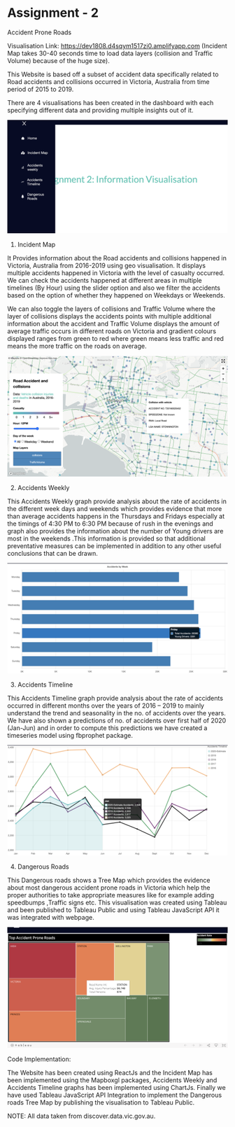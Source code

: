 # Assignment - 2
Accident Prone Roads

Visualisation Link: https://dev1808.d4sqym1517zi0.amplifyapp.com (Incident Map takes 30-40 seconds time to load data layers (collision and Traffic Volume) because of the huge size).

This Website is based off a subset of accident data specifically related to Road accidents and collisions occurred in Victoria, Australia from time period of 2015 to 2019.

There are 4 visualisations has been created in the dashboard with each specifying different data and providing multiple insights out of it.

![alt text](images/Home.png)

1.	Incident Map

It Provides information about the Road accidents and collisions happened in Victoria, Australia from 2016-2019 using geo visualisation. It displays multiple accidents happened in Victoria with the level of casualty occurred. We can check the accidents happened at different areas in multiple timelines (By Hour) using the slider option and also we filter the accidents based on the option of whether they happened on Weekdays or Weekends.

We can also toggle the layers of collisions and Traffic Volume where the layer of collisions displays the accidents points with multiple additional information about the accident and Traffic Volume displays the amount of average traffic occurs in different roads on Victoria and gradient  colours displayed ranges from green to red where green means less traffic and red means the more traffic on the roads on average.

![alt text](images/Incident_map.png)

2.	Accidents Weekly

This Accidents Weekly graph provide  analysis about the rate of accidents in the different week days and weekends which provides evidence that more than average accidents happens in the Thursdays and Fridays especially at the timings of 4:30 PM to 6:30 PM because of rush in the evenings and graph also provides the information about the number of Young drivers are most in the weekends .This information is provided so that additional preventative measures can be implemented in addition to any other useful conclusions that can be drawn.

![alt text](images/accidents_weekly.png)

3.	Accidents Timeline

This Accidents Timeline graph provide analysis about the rate of accidents occurred in different months over the years of 2016 – 2019 to mainly understand the trend and seasonality in the no. of accidents over the years. We have also shown a predictions of no. of accidents over first half of 2020 (Jan-Jun) and in order to compute this predictions we have created a timeseries model using fbprophet package.

![alt text](images/trends.png)

4.	Dangerous Roads

This Dangerous roads shows a Tree Map which provides the evidence about most dangerous accident prone roads in Victoria which help the proper authorities to take appropriate measures like for example adding speedbumps ,Traffic signs etc. This visualisation was created using Tableau and been published to Tableau Public and using Tableau JavaScript API it was integrated with webpage.

![alt text](images/treemap.png)


Code Implementation:

The Website has been created using ReactJs and the Incident Map has been implemented using the Mapboxgl packages, Accidents Weekly and Accidents Timeline graphs has been implemented  using ChartJs. Finally we have used Tableau JavaScript API Integration to implement the Dangerous roads Tree Map by publishing the visualisation to Tableau Public.


NOTE: All data taken from discover.data.vic.gov.au.

